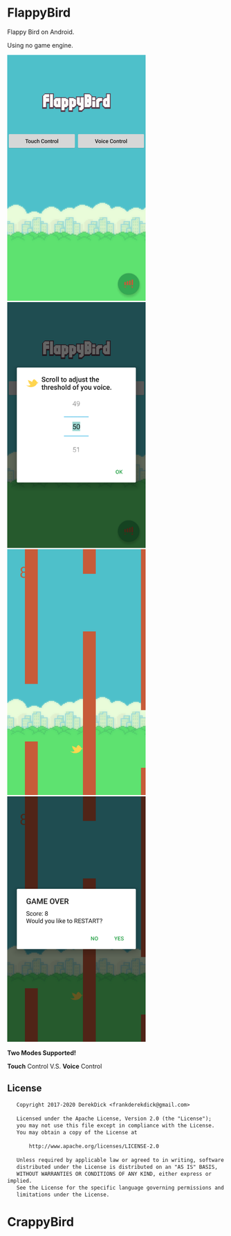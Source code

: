 # FlappyBird #
Flappy Bird on Android.

Using no game engine.

<img src="https://raw.githubusercontent.com/DerekDick/FlappyBird/master/screenshots/screenshot1.png" width="320"></img>
<img src="https://raw.githubusercontent.com/DerekDick/FlappyBird/master/screenshots/screenshot2.png" width="320"></img>
<img src="https://raw.githubusercontent.com/DerekDick/FlappyBird/master/screenshots/screenshot3.png" width="320"></img>
<img src="https://raw.githubusercontent.com/DerekDick/FlappyBird/master/screenshots/screenshot4.png" width="320"></img>

**Two Modes Supported!**

**Touch** Control V.S. **Voice** Control

## License

```
   Copyright 2017-2020 DerekDick <frankderekdick@gmail.com>

   Licensed under the Apache License, Version 2.0 (the "License");
   you may not use this file except in compliance with the License.
   You may obtain a copy of the License at

       http://www.apache.org/licenses/LICENSE-2.0

   Unless required by applicable law or agreed to in writing, software
   distributed under the License is distributed on an "AS IS" BASIS,
   WITHOUT WARRANTIES OR CONDITIONS OF ANY KIND, either express or implied.
   See the License for the specific language governing permissions and
   limitations under the License.
```
# CrappyBird
